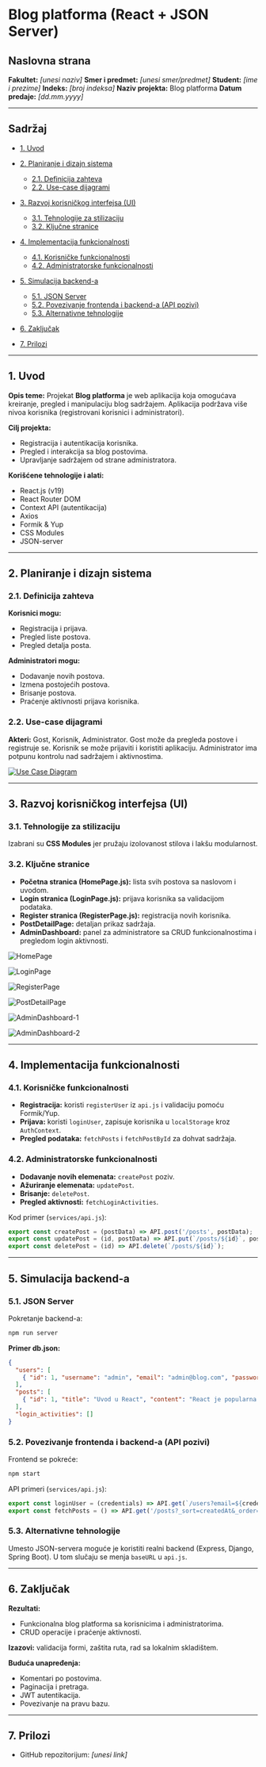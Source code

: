 # Blog platforma (React + JSON Server)

## Naslovna strana

**Fakultet:** *\[unesi naziv]*
**Smer i predmet:** *\[unesi smer/predmet]*
**Student:** *\[ime i prezime]*
**Indeks:** *\[broj indeksa]*
**Naziv projekta:** Blog platforma
**Datum predaje:** *\[dd.mm.yyyy]*

---

## Sadržaj

* [1. Uvod](#1-uvod)
* [2. Planiranje i dizajn sistema](#2-planiranje-i-dizajn-sistema)

  * [2.1. Definicija zahteva](#21-definicija-zahteva)
  * [2.2. Use-case dijagrami](#22-use-case-dijagrami)
* [3. Razvoj korisničkog interfejsa (UI)](#3-razvoj-korisničkog-interfejsa-ui)

  * [3.1. Tehnologije za stilizaciju](#31-tehnologije-za-stilizaciju)
  * [3.2. Ključne stranice](#32-ključne-stranice)
* [4. Implementacija funkcionalnosti](#4-implementacija-funkcionalnosti)

  * [4.1. Korisničke funkcionalnosti](#41-korisničke-funkcionalnosti)
  * [4.2. Administratorske funkcionalnosti](#42-administratorske-funkcionalnosti)
* [5. Simulacija backend-a](#5-simulacija-backend-a)

  * [5.1. JSON Server](#51-json-server)
  * [5.2. Povezivanje frontenda i backend-a (API pozivi)](#52-povezivanje-frontenda-i-backend-a-api-pozivi)
  * [5.3. Alternativne tehnologije](#53-alternativne-tehnologije)
* [6. Zaključak](#6-zaključak)
* [7. Prilozi](#7-prilozi)

---

## 1. Uvod

**Opis teme:** Projekat **Blog platforma** je web aplikacija koja omogućava kreiranje, pregled i manipulaciju blog sadržajem. Aplikacija podržava više nivoa korisnika (registrovani korisnici i administratori).

**Cilj projekta:**

* Registracija i autentikacija korisnika.
* Pregled i interakcija sa blog postovima.
* Upravljanje sadržajem od strane administratora.

**Korišćene tehnologije i alati:**

* React.js (v19)
* React Router DOM
* Context API (autentikacija)
* Axios
* Formik & Yup
* CSS Modules
* JSON-server

---

## 2. Planiranje i dizajn sistema

### 2.1. Definicija zahteva

**Korisnici mogu:**

* Registracija i prijava.
* Pregled liste postova.
* Pregled detalja posta.

**Administratori mogu:**

* Dodavanje novih postova.
* Izmena postojećih postova.
* Brisanje postova.
* Praćenje aktivnosti prijava korisnika.

### 2.2. Use-case dijagrami

**Akteri:** Gost, Korisnik, Administrator.
Gost može da pregleda postove i registruje se. Korisnik se može prijaviti i koristiti aplikaciju. Administrator ima potpunu kontrolu nad sadržajem i aktivnostima.

[![Use Case Diagram](./diagram.png)](./diagram.png)

---

## 3. Razvoj korisničkog interfejsa (UI)

### 3.1. Tehnologije za stilizaciju

Izabrani su **CSS Modules** jer pružaju izolovanost stilova i lakšu modularnost.

### 3.2. Ključne stranice

* **Početna stranica (HomePage.js):** lista svih postova sa naslovom i uvodom.
* **Login stranica (LoginPage.js):** prijava korisnika sa validacijom podataka.
* **Register stranica (RegisterPage.js):** registracija novih korisnika.
* **PostDetailPage:** detaljan prikaz sadržaja.
* **AdminDashboard:** panel za administratore sa CRUD funkcionalnostima i pregledom login aktivnosti.

![HomePage](./HomePage.png)

![LoginPage](./LoginPage.png)

![RegisterPage](./RegisterPage.png)

![PostDetailPage](./PostDetailPage.png)

![AdminDashboard-1](./AdminDashboard-1.png)

![AdminDashboard-2](./AdminDashboard-2.png)


---

## 4. Implementacija funkcionalnosti

### 4.1. Korisničke funkcionalnosti

* **Registracija:** koristi `registerUser` iz `api.js` i validaciju pomoću Formik/Yup.
* **Prijava:** koristi `loginUser`, zapisuje korisnika u `localStorage` kroz `AuthContext`.
* **Pregled podataka:** `fetchPosts` i `fetchPostById` za dohvat sadržaja.

### 4.2. Administratorske funkcionalnosti

* **Dodavanje novih elemenata:** `createPost` poziv.
* **Ažuriranje elemenata:** `updatePost`.
* **Brisanje:** `deletePost`.
* **Pregled aktivnosti:** `fetchLoginActivities`.

Kod primer (`services/api.js`):

```javascript
export const createPost = (postData) => API.post('/posts', postData);
export const updatePost = (id, postData) => API.put(`/posts/${id}`, postData);
export const deletePost = (id) => API.delete(`/posts/${id}`);
```

---

## 5. Simulacija backend-a

### 5.1. JSON Server

Pokretanje backend-a:

```bash
npm run server
```

**Primer db.json:**

```json
{
  "users": [
    { "id": 1, "username": "admin", "email": "admin@blog.com", "password": "adminpassword", "role": "admin" }
  ],
  "posts": [
    { "id": 1, "title": "Uvod u React", "content": "React je popularna biblioteka...", "authorId": 1, "createdAt": "2023-10-27T10:00:00Z" }
  ],
  "login_activities": []
}
```

### 5.2. Povezivanje frontenda i backend-a (API pozivi)

Frontend se pokreće:

```bash
npm start
```

API primeri (`services/api.js`):

```javascript
export const loginUser = (credentials) => API.get(`/users?email=${credentials.email}&password=${credentials.password}`);
export const fetchPosts = () => API.get('/posts?_sort=createdAt&_order=desc');
```

### 5.3. Alternativne tehnologije

Umesto JSON-servera moguće je koristiti realni backend (Express, Django, Spring Boot). U tom slučaju se menja `baseURL` u `api.js`.

---

## 6. Zaključak

**Rezultati:**

* Funkcionalna blog platforma sa korisnicima i administratorima.
* CRUD operacije i praćenje aktivnosti.

**Izazovi:** validacija formi, zaštita ruta, rad sa lokalnim skladištem.

**Buduća unapređenja:**

* Komentari po postovima.
* Paginacija i pretraga.
* JWT autentikacija.
* Povezivanje na pravu bazu.

---

## 7. Prilozi

* GitHub repozitorijum: *\[unesi link]*
